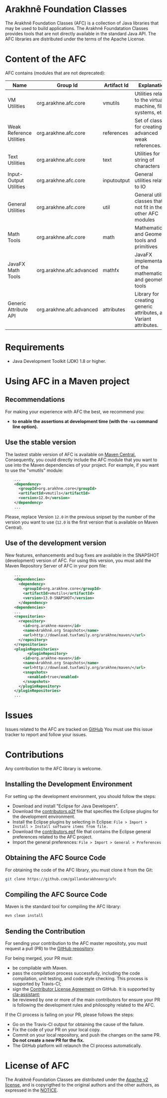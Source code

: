# Arakhnê Foundation Classes

The Arakhnê Foundation Classes (AFC) is a collection of Java libraries that may be used to build applications. The Arakhnê Foundatation Classes provides tools that are not directly available in the standard Java API. The AFC libraries are distributed under the terms of the Apache License.

# Content of the AFC

AFC contains (modules that are not deprecated):


Name | Group Id | Artifact Id | Explanation
-----|----------|-------------|------------
VM Utilities | org.arakhne.afc.core | vmutils | Utilities related to the virtual machine, file systems, etc.
Weak Reference Utilities | org.arakhne.afc.core | references | Set of classes for creating advanced weak references.
Text Utilities | org.arakhne.afc.core | text | Utilities for string of characters
Input-Output Utilities | org.arakhne.afc.core | inputoutput | General utilities related to IO
General Utilities | org.arakhne.afc.core | util | General utility classes that do not fit in the other AFC modules
Math Tools | org.arakhne.afc.core | math | Mathematic and Geometry tools and primitives
JavaFX Math Tools | org.arakhne.afc.advanced | mathfx | JavaFX implementation of the mathematic and geometry tools
Generic Attribute API | org.arakhne.afc.advanced | attributes | Library for creating generic attributes, aka. Variant attributes.


# Requirements

* Java Development Toolkit (JDK) 1.8 or higher.

# Using AFC in a Maven project

## Recommendations

For making your experience with AFC the best, we recommend you:
* **to enable the assertions at development time (with the `-ea` command line option).**

## Use the stable version

The lastest stable version of AFC is available on [Maven Central.](http://search.maven.org/)
Consequently, you could directly include the AFC module that you want to use into the Maven dependencies of your project.
For example, if you want to use the "vmutils" module:

```xml
	...
	<dependency>
	  <groupId>org.arakhne.core</groupId>
	  <artifactId>vmutils</artifactId>
	  <version>12.0</version>
	</dependency>
	...
```

Please, replace Version `12.0` in the previous snipset by the number of the version you want to use (`12.0` is the first version that is available on Maven Central).

## Use of the development version

New features, enhancements and bug fixes are available in the SNAPSHOT (development) version of AFC.
For using this version, you must add the Maven Repository Server of AFC in your pom file:

```xml
	...
	<dependencies>
	  <dependency>
	    <groupId>org.arakhne.core</groupId>
	    <artifactId>vmutils</artifactId>
	    <version>13.0-SNAPSHOT</version>
	  </dependency>
	<dependencies>
	...
	<repositories>
	  <repository>
	    <id>org.arakhne-maven</id>
	    <name>Arakhnê.org Snapshots</name>
	    <url>http://download.tuxfamily.org/arakhne/maven/</url>
	  </repository>
	</repositories>
	<pluginRepositories>
    	  <pluginRepository>
	    <id>org.arakhne-maven</id>
	    <name>Arakhnê.org Snapshots</name>
	    <url>http://download.tuxfamily.org/arakhne/maven/</url>
	    <snapshots>
	      <enabled>true</enabled>
	    </snapshots>
	  </pluginRepository>
	</pluginRepositories>
	...
```

# Issues

Issues related to the AFC are tracked on [GitHub](https://github.com/gallandarakhneorg/afc/issues)
You must use this issue tracker to report and follow your issues.

# Contributions

Any contribution to the AFC library is welcome.

## Installing the Development Environment

For setting up the development environment, you should follow the steps:
* Download and install "Eclipse for Java Developers".
* Download the [contributors.p2f](./etc/contributors.p2f) file that specifies the Eclipse plugins for the development environment.
* Install the Eclipse plugins by selecting in Eclipse: `File > Import > Install > Install software items from file.`
* Download the [contributors.epf](./etc/contributors.epf) file that contains the Eclipse general preferences related to the AFC project.
* Import the general preferences: `File > Import > General > Preferences`

## Obtaining the AFC Source Code

For obtaining the code of the AFC library, you must clone it from the Git:
```bash
git clone https://github.com/gallandarakhneorg/afc
```

## Compiling the AFC Source Code

Maven is the standard tool for compiling the AFC library:
```bash
mvn clean install
```

## Sending the Contribution

For sending your contribution to the AFC master repositoty, you must request a pull (PR) to the [GitHub repository](https://github.com/gallandarakhneorg/afc/).

For being merged, your PR must:
* be compilable with Maven.
* pass the compilation process successfully, including the code compilation, unit testing, and code style checking. This process is supported by Travis-CI;
* sign the [Contributor License Agreement](./CLA.md) on GitHub. It is supported by [cla-assistant](https://cla-assistant.io/gallandarakhneorg/afc);
* be reviewed by one or more of the main contributors for ensure your PR is following the development rules and philosophy related to the AFC.

If the CI process is failing on your PR, please follows the steps:
* Go on the Travis-CI output for obtaining the cause of the failure.
* Fix the code of your PR on your local copy.
* Commit on your local repository, and push the changes on the same PR. **Do not create a new PR for the fix.**
* The GitHub platform will relaunch the CI process automatically.

# License of AFC

The Arakhnê Foundation Classes are distributed under the [Apache v2 license](./LICENSE), and is copyrigthed to the original authors and the other authors, as expressed in the [NOTICE](./NOTICE).

